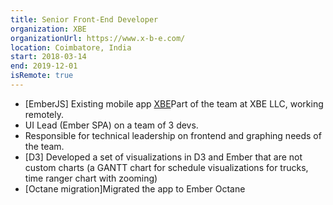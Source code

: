 ```yaml
---
title: Senior Front-End Developer
organization: XBE
organizationUrl: https://www.x-b-e.com/
location: Coimbatore, India 
start: 2018-03-14
end: 2019-12-01
isRemote: true
---
```



- [EmberJS]  Existing mobile app [XBE](https://play.google.com/store/apps/details?id=com.x_b_e.client&hl=en_IE&gl=US )Part of the team at XBE LLC, working remotely. 
- UI Lead (Ember SPA) on a team of 3 devs.
- Responsible for technical leadership on frontend and graphing needs of the team.
- [D3] Developed a set of visualizations in D3 and Ember that are not custom charts (a GANTT chart for schedule visualizations for trucks, time ranger chart with zooming)
- [Octane migration]Migrated the app to Ember Octane
